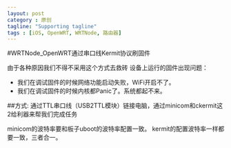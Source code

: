 ```yaml
---
layout: post
category : 原创
tagline: "Supporting tagline"
tags : [iOS, OpenWRT, WRTNode, 路由器]
---
```

#WRTNode_OpenWRT通过串口线Kermit协议刷固件

> 
由于各种原因我们不得不采用这个方式去救砖
设备上运行的固件出现问题：
- 我们在调试固件的时候网络功能启动失败，WiFi开启不了。
- 我们在调试固件的时候内核都Panic了。系统都起不来。

##方式:
通过TTL串口线（USB2TTL模块）链接电脑，通过minicom和ckermit这2给利器来帮我们完成任务

minicom的波特率要和板子uboot的波特率配置一致。
kermit的配置波特率一样都要一致，三者合一。


